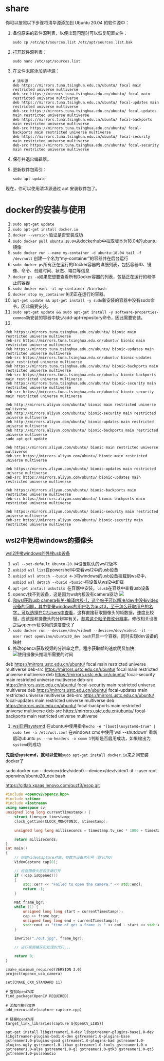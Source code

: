 # share
你可以按照以下步骤将清华源添加到 Ubuntu 20.04 的软件源中：

1. 备份原来的软件源列表，以便出现问题时可以恢复配置文件：

   ```
   sudo cp /etc/apt/sources.list /etc/apt/sources.list.bak
   ```

2. 打开软件源列表：

   ```
   sudo nano /etc/apt/sources.list
   ```

3. 在文件末尾添加清华源：

   ```
   # 清华源
   deb https://mirrors.tuna.tsinghua.edu.cn/ubuntu/ focal main restricted universe multiverse
   deb-src https://mirrors.tuna.tsinghua.edu.cn/ubuntu/ focal main restricted universe multiverse
   deb https://mirrors.tuna.tsinghua.edu.cn/ubuntu/ focal-updates main restricted universe multiverse
   deb-src https://mirrors.tuna.tsinghua.edu.cn/ubuntu/ focal-updates main restricted universe multiverse
   deb https://mirrors.tuna.tsinghua.edu.cn/ubuntu/ focal-backports main restricted universe multiverse
   deb-src https://mirrors.tuna.tsinghua.edu.cn/ubuntu/ focal-backports main restricted universe multiverse
   deb https://mirrors.tuna.tsinghua.edu.cn/ubuntu/ focal-security main restricted universe multiverse
   deb-src https://mirrors.tuna.tsinghua.edu.cn/ubuntu/ focal-security main restricted universe multiverse
   ```

4. 保存并退出编辑器。

5. 更新软件包索引：

   ```
   sudo apt update
   ```

现在，你可以使用清华源通过 apt 安装软件包了。


# docker的安装与使用
1. `sudo apt-get update`
2. `sudo apt-get install docker.io`
3. `docker --version` 验证是否安装成功
4. `sudo docker pull ubuntu:18.04`从dockerhub中拉取版本为18.04的ubuntu镜像
5. `sudo docker run --name my-container -d ubuntu:18.04 tail -f /dev/null` 创建一个名为“my-container”的容器并在后台运行
6. `sudo docker ps`所有正在运行的Docker容器的详细列表，包括容器ID、镜像、命令、创建时间、状态、端口等信息
7. `docker ps -a`如果您想要查看所有Docker容器的列表，包括正在运行的和停止的容器
8. `sudo docker exec -it my-container /bin/bash`
9. `docker stop my_container`关闭正在运行的容器。
10. `apt-get update && apt-get install -y sudo`新安装的容器中没有sudo命令，因此需要安装。
11. `sudo apt-get update && sudo apt-get install -y software-properties-common`新安装的容器中缺少add-apt-repository命令，因此需要安装。
12. 
```
deb https://mirrors.tuna.tsinghua.edu.cn/ubuntu/ bionic main restricted universe multiverse
deb-src https://mirrors.tuna.tsinghua.edu.cn/ubuntu/ bionic main restricted universe multiverse
deb https://mirrors.tuna.tsinghua.edu.cn/ubuntu/ bionic-updates main restricted universe multiverse
deb-src https://mirrors.tuna.tsinghua.edu.cn/ubuntu/ bionic-updates main restricted universe multiverse
deb https://mirrors.tuna.tsinghua.edu.cn/ubuntu/ bionic-backports main restricted universe multiverse
deb-src https://mirrors.tuna.tsinghua.edu.cn/ubuntu/ bionic-backports main restricted universe multiverse
deb https://mirrors.tuna.tsinghua.edu.cn/ubuntu/ bionic-security main restricted universe multiverse
deb-src https://mirrors.tuna.tsinghua.edu.cn/ubuntu/ bionic-security main restricted universe multiverse
```

```
deb http://mirrors.aliyun.com/ubuntu/ bionic main restricted universe multiverse
deb http://mirrors.aliyun.com/ubuntu/ bionic-security main restricted universe multiverse
deb http://mirrors.aliyun.com/ubuntu/ bionic-updates main restricted universe multiverse
deb http://mirrors.aliyun.com/ubuntu/ bionic-backports main restricted universe multiverse
sudo apt-get update

```
```
deb https://mirrors.aliyun.com/ubuntu/ bionic main restricted universe multiverse
deb-src https://mirrors.aliyun.com/ubuntu/ bionic main restricted universe multiverse

deb https://mirrors.aliyun.com/ubuntu/ bionic-updates main restricted universe multiverse
deb-src https://mirrors.aliyun.com/ubuntu/ bionic-updates main restricted universe multiverse

deb https://mirrors.aliyun.com/ubuntu/ bionic-backports main restricted universe multiverse
deb-src https://mirrors.aliyun.com/ubuntu/ bionic-backports main restricted universe multiverse

deb https://mirrors.aliyun.com/ubuntu/ bionic-security main restricted universe multiverse
deb-src https://mirrors.aliyun.com/ubuntu/ bionic-security main restricted universe multiverse

```


## wsl2中使用windows的摄像头

[wsl2连接windows的外接usb设备](https://learn.microsoft.com/zh-cn/windows/wsl/connect-usb)
1. `wsl --set-default Ubuntu-20.04`设置默认的wsl2版本
2. `usbipd wsl list`在powershell中查看wsl2中的usb设备
3. `usbipd wsl attach --busid 4-3`将windows的usb设备挂载到wsl2中，`usbipd wsl detach --busid <busid>`将设备从wsl2中卸载
4. `apt-get install usbutils `在容器中安装，`lsusb`在容器中查看usb设备
5. opencv找不到设备，这是因为wsl内核没有camera驱动
![](picture/can%20not%20open%20usb_camera.png)
6. [和wsl获取usb camera有关-编译内核-1，这个帖子可以解决/dev中没有video设备的问题，其中登录windows的用户名为quzf3，至于怎么获取用户的名字，可以选择在C:\Users中查看](https://github.com/PINTO0309/wsl2_linux_kernel_usbcam_enable_conf)，这样直接获取摄像头的帧数据，速度比较慢，应该是和摄像头的分辨率有关，[参考这个帖子修改分辨率](https://zenn.dev/pinto0309/articles/e1432253d29e30)，修改相关设置之后opencv获取帧的速度变快了
8. `sudo docker run --device=/dev/video0 --device=/dev/video1 -it --user root openvino/ubuntu20_dev bash`开启一个容器，同时实现dev设备的映射
9. 修改opencv获取视频的分辨率之后，程序获取帧的速度明显加快
![使用摄像头推理所需要的时间](picture/esop/esop_camera_ms.jpg_640.png)

deb https://mirrors.ustc.edu.cn/ubuntu/ focal main restricted universe multiverse
deb-src https://mirrors.ustc.edu.cn/ubuntu/ focal main restricted universe multiverse
deb https://mirrors.ustc.edu.cn/ubuntu/ focal-security main restricted universe multiverse
deb-src https://mirrors.ustc.edu.cn/ubuntu/ focal-security main restricted universe multiverse
deb https://mirrors.ustc.edu.cn/ubuntu/ focal-updates main restricted universe multiverse
deb-src https://mirrors.ustc.edu.cn/ubuntu/ focal-updates main restricted universe multiverse
deb https://mirrors.ustc.edu.cn/ubuntu/ focal-backports main restricted universe multiverse
deb-src https://mirrors.ustc.edu.cn/ubuntu/ focal-backports main restricted universe multiverse

1. [wsl启用systemd](https://zhuanlan.zhihu.com/p/569883693)
在ubuntu中使用指令`echo -e "[boot]\nsystemd=true" | sudo tee -a /etc/wsl.conf`
在windows cmd中使用'wsl --shutdown'
重新启动ubuntu
`ps --no-headers -o comm 1`判断是否启用成功，如果输出为`systemd`则成功

**先启动systemd，就可以使用**`sudo apt-get install docker.io`来之间安装docker了

sudo docker run --device=/dev/video0 --device=/dev/video1 -it --user root openvino/ubuntu20_dev bash

https://gitlab.xpaas.lenovo.com/quzf3/esop.git


```c++
#include <opencv2/opencv.hpp>
#include <ctime>
#include <iostream>
using namespace cv;
unsigned long long currentTimestamp() {
    struct timespec timestamp;
    clock_gettime(CLOCK_MONOTONIC, &timestamp);
    
    unsigned long long milliseconds = timestamp.tv_sec * 1000 + timestamp.tv_nsec / 1000000;

    return milliseconds;
}
int main()
{
    // 创建VideoCapture对象，参数为设备索引号（默认为0）
    VideoCapture cap(0);

    // 检查摄像头是否正确打开
    if (!cap.isOpened())
    {
        std::cerr << "Failed to open the camera." << std::endl;
        return -1;
    }

    Mat frame_bgr;
    while (1) {
        unsigned long long start = currentTimestamp();
        cap >> frame_bgr;
        unsigned long long end = currentTimestamp();
        std::cout << "time of get a frame is " << end - start << std::endl;
    }

    imwrite("./out.jpg", frame_bgr);

    // 进行视频捕获和处理的代码...

    return 0;
}
```
```
cmake_minimum_required(VERSION 3.0)
project(opencv_usb_camera)

set(CMAKE_CXX_STANDARD 11)

# 查找OpenCV库
find_package(OpenCV REQUIRED)

# 添加可执行文件
add_executable(capture capture.cpp)

# 链接OpenCV库
target_link_libraries(capture ${OpenCV_LIBS})
```
`apt-get install libgstreamer1.0-dev libgstreamer-plugins-base1.0-dev libgstreamer-plugins-bad1.0-dev gstreamer1.0-plugins-base gstreamer1.0-plugins-good gstreamer1.0-plugins-bad gstreamer1.0-plugins-ugly gstreamer1.0-libav gstreamer1.0-tools gstreamer1.0-x gstreamer1.0-alsa gstreamer1.0-gl gstreamer1.0-gtk3 gstreamer1.0-qt5 gstreamer1.0-pulseaudio`